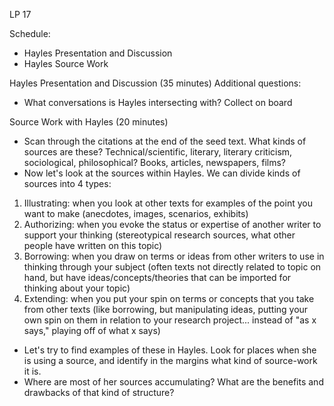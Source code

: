 LP 17

Schedule:
- Hayles Presentation and Discussion
- Hayles Source Work

Hayles Presentation and Discussion (35 minutes)
Additional questions:
- What conversations is Hayles intersecting with? Collect on board 

Source Work with Hayles (20 minutes)
- Scan through the citations at the end of the seed text. What kinds of sources are these? Technical/scientific, literary, literary criticism, sociological, philosophical? Books, articles, newspapers, films?
- Now let's look at the sources within Hayles. We can divide kinds of sources into 4 types:
1. Illustrating: when you look at other texts for examples of the point you want to make (anecdotes, images, scenarios, exhibits)
2. Authorizing: when you evoke the status or expertise of another writer to support your thinking (stereotypical research sources, what other people have written on this topic)
3. Borrowing: when you draw on terms or ideas from other writers to use in thinking through your subject (often texts not directly related to topic on hand, but have ideas/concepts/theories that can be imported for thinking about your topic)
4. Extending: when you put your spin on terms or concepts that you take from other texts (like borrowing, but manipulating ideas, putting your own spin on them in relation to your research project... instead of "as x says," playing off of what x says)
- Let's try to find examples of these in Hayles. Look for places when she is using a source, and identify in the margins what kind of source-work it is.
- Where are most of her sources accumulating? What are the benefits and drawbacks of that kind of structure?
